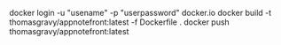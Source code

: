 docker login -u "usename" -p "userpassword" docker.io
docker build -t thomasgravy/appnotefront:latest -f Dockerfile .
docker push thomasgravy/appnotefront:latest 
